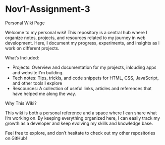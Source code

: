 # Nov1-Assignment-3

Personal Wiki Page

Welcome to my personal wiki! This repository is a central hub where I organize notes, projects, and resources related to my journey in web development. Here, I document my progress, experiments, and insights as I work on different projects.

What’s Included:

* Projects: Overview and documentation for my projects, inlcuding apps and website I'm building.
* Tech notes: Tips, trickls, and code snippets for HTML, CSS, JavaScript, and other tools I explore
* Rescources: A collection of useful links, articles and references that have helped me along the way.


Why This Wiki?

This wiki is both a personal reference and a space where I can share what I’m working on. By keeping everything organized here, I can easily track my growth as a developer and keep evolving my skills and knowledge base.

Feel free to explore, and don’t hesitate to check out my other repositories on GitHub!

